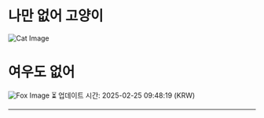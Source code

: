 
# 나만 없어 고양이

![Cat Image](https://cdn2.thecatapi.com/images/drt.jpg)

# 여우도 없어
![Fox Image](https://randomfox.ca/images/6.jpg)
⏳ 업데이트 시간: 2025-02-25 09:48:19 (KRW)

---
